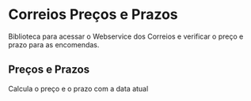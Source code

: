 # Correios Preços e Prazos

Biblioteca para acessar o Webservice dos Correios e verificar o preço e prazo para as encomendas.

## Preços e Prazos
Calcula o preço e o prazo com a data atual 
```
  
```
